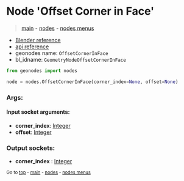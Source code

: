 # Node 'Offset Corner in Face'

> [main](../structure.md) - [nodes](nodes.md) - [nodes menus](nodes_menus.md)

- [Blender reference](https://docs.blender.org/manual/en/latest/modeling/geometry_nodes/mesh_topology/offset_corner_in_face.html)
- [api reference](https://docs.blender.org/api/current/bpy.types.GeometryNodeOffsetCornerInFace.html)
- geonodes name: `OffsetCornerInFace`
- bl_idname: `GeometryNodeOffsetCornerInFace`

```python
from geonodes import nodes

node = nodes.OffsetCornerInFace(corner_index=None, offset=None)
```

### Args:

#### Input socket arguments:

- **corner_index**: [Integer](Integer.md)
- **offset**: [Integer](Integer.md)

### Output sockets:

- **corner_index** : [Integer](Integer.md)

<sub>Go to [top](#node-Offset-Corner-in-Face) - [main](../structure.md) - [nodes](nodes.md) - [nodes menus](nodes_menus.md)</sub>

